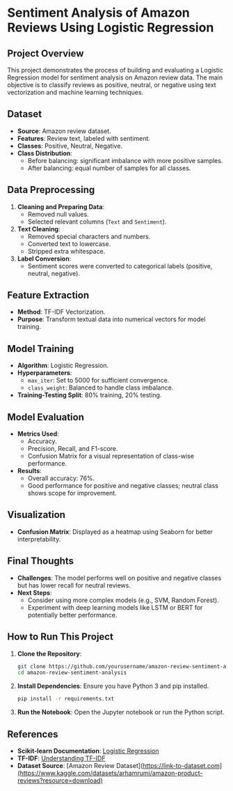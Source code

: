 # Sentiment Analysis of Amazon Reviews Using Logistic Regression

## Project Overview
This project demonstrates the process of building and evaluating a Logistic Regression model for sentiment analysis on Amazon review data. The main objective is to classify reviews as positive, neutral, or negative using text vectorization and machine learning techniques.

## Dataset
- **Source**: Amazon review dataset.
- **Features**: Review text, labeled with sentiment.
- **Classes**: Positive, Neutral, Negative.
- **Class Distribution**:
  - Before balancing: significant imbalance with more positive samples.
  - After balancing: equal number of samples for all classes.

## Data Preprocessing
1. **Cleaning and Preparing Data**:
   - Removed null values.
   - Selected relevant columns (`Text` and `Sentiment`).
2. **Text Cleaning**:
   - Removed special characters and numbers.
   - Converted text to lowercase.
   - Stripped extra whitespace.
3. **Label Conversion**:
   - Sentiment scores were converted to categorical labels (positive, neutral, negative).

## Feature Extraction
- **Method**: TF-IDF Vectorization.
- **Purpose**: Transform textual data into numerical vectors for model training.

## Model Training
- **Algorithm**: Logistic Regression.
- **Hyperparameters**:
  - `max_iter`: Set to 5000 for sufficient convergence.
  - `class_weight`: Balanced to handle class imbalance.
- **Training-Testing Split**: 80% training, 20% testing.

## Model Evaluation
- **Metrics Used**:
  - Accuracy.
  - Precision, Recall, and F1-score.
  - Confusion Matrix for a visual representation of class-wise performance.
- **Results**:
  - Overall accuracy: 76%.
  - Good performance for positive and negative classes; neutral class shows scope for improvement.

## Visualization
- **Confusion Matrix**: Displayed as a heatmap using Seaborn for better interpretability.

## Final Thoughts
- **Challenges**: The model performs well on positive and negative classes but has lower recall for neutral reviews.
- **Next Steps**:
  - Consider using more complex models (e.g., SVM, Random Forest).
  - Experiment with deep learning models like LSTM or BERT for potentially better performance.

## How to Run This Project
1. **Clone the Repository**:
   ```bash
   git clone https://github.com/yourusername/amazon-review-sentiment-analysis.git
   cd amazon-review-sentiment-analysis
   ```
2. **Install Dependencies**:
   Ensure you have Python 3 and pip installed.
   ```bash
   pip install -r requirements.txt
   ```
3. **Run the Notebook**:
   Open the Jupyter notebook or run the Python script.

## References
- **Scikit-learn Documentation**: [Logistic Regression](https://scikit-learn.org/stable/modules/generated/sklearn.linear_model.LogisticRegression.html)
- **TF-IDF**: [Understanding TF-IDF](https://en.wikipedia.org/wiki/Tf%E2%80%93idf)
- **Dataset Source**: [Amazon Review Dataset](https://link-to-dataset.com](https://www.kaggle.com/datasets/arhamrumi/amazon-product-reviews?resource=download)
